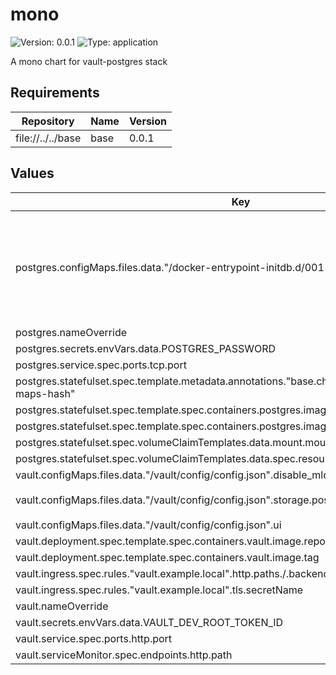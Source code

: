 # mono

![Version: 0.0.1](https://img.shields.io/badge/Version-0.0.1-informational?style=flat-square) ![Type: application](https://img.shields.io/badge/Type-application-informational?style=flat-square)

A mono chart for vault-postgres stack

## Requirements

| Repository | Name | Version |
|------------|------|---------|
| file://../../base | base | 0.0.1 |

## Values

| Key | Type | Default | Description |
|-----|------|---------|-------------|
| postgres.configMaps.files.data."/docker-entrypoint-initdb.d/001-vault-schema.sql" | string | `"CREATE DATABASE vault;\n\\c vault;\n\nCREATE TABLE vault_kv_store (\n  parent_path TEXT COLLATE \"C\" NOT NULL,\n  path        TEXT COLLATE \"C\",\n  key         TEXT COLLATE \"C\",\n  value       BYTEA,\n  CONSTRAINT pkey PRIMARY KEY (path, key)\n);\n\nCREATE INDEX parent_path_idx ON vault_kv_store (parent_path);\n"` |  |
| postgres.nameOverride | string | `"postgres"` |  |
| postgres.secrets.envVars.data.POSTGRES_PASSWORD | string | `"postgres"` |  |
| postgres.service.spec.ports.tcp.port | int | `5432` |  |
| postgres.statefulset.spec.template.metadata.annotations."base.chart.hiddenmarten.me/config-maps-hash" | string | `""` |  |
| postgres.statefulset.spec.template.spec.containers.postgres.image.repository | string | `"postgres"` |  |
| postgres.statefulset.spec.template.spec.containers.postgres.image.tag | string | `"17.6"` |  |
| postgres.statefulset.spec.volumeClaimTemplates.data.mount.mountPath | string | `"/var/lib/postgresql/data"` |  |
| postgres.statefulset.spec.volumeClaimTemplates.data.spec.resources.requests.storage | string | `"20Gi"` |  |
| vault.configMaps.files.data."/vault/config/config.json".disable_mlock | bool | `true` |  |
| vault.configMaps.files.data."/vault/config/config.json".storage.postgresql.connection_url | string | `"postgres://postgres:postgres@mono-postgres:5432/vault?sslmode=disable"` |  |
| vault.configMaps.files.data."/vault/config/config.json".ui | bool | `true` |  |
| vault.deployment.spec.template.spec.containers.vault.image.repository | string | `"hashicorp/vault"` |  |
| vault.deployment.spec.template.spec.containers.vault.image.tag | string | `"1.20.2"` |  |
| vault.ingress.spec.rules."vault.example.local".http.paths./.backend.service.port.name | string | `"http"` |  |
| vault.ingress.spec.rules."vault.example.local".tls.secretName | string | `"vault-tls-secret"` |  |
| vault.nameOverride | string | `"vault"` |  |
| vault.secrets.envVars.data.VAULT_DEV_ROOT_TOKEN_ID | string | `"root"` |  |
| vault.service.spec.ports.http.port | int | `8200` |  |
| vault.serviceMonitor.spec.endpoints.http.path | string | `"/sys/metrics"` |  |

